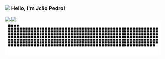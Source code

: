 ### <img src="https://raw.githubusercontent.com/alexnaiman/alexnaiman/master/resources/welcomeglitch.gif" width="50px" /> Hello, I'm João Pedro!

<div>
  <a href="https://github.com/ellen2121">
  <img height="180em"  align="center" src="https://github-readme-stats.vercel.app/api?username=jpedroreiss&show_icons=true&theme=tokyonight&include_all_commits=true&count_private=true"/>
  <img height="180em" align="center" src="https://github-readme-stats.vercel.app/api/top-langs/?username=jpedroreiss&&layout=compact&hide=shell&theme=tokyonight"/>
</div>

<img src="https://raw.githubusercontent.com/Platane/snk/output/github-contribution-grid-snake.svg"/>


